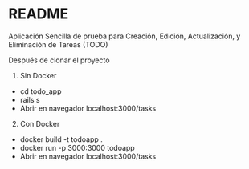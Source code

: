 # README

Aplicación Sencilla de prueba para Creación, Edición, Actualización, y Eliminación de Tareas (TODO)

Después de clonar el proyecto

1. Sin Docker
  * cd todo_app
  * rails s
  * Abrir en navegador localhost:3000/tasks

2. Con Docker
  * docker build -t todoapp .
  * docker run -p 3000:3000 todoapp
  * Abrir en navegador localhost:3000/tasks
  
  
  
 
